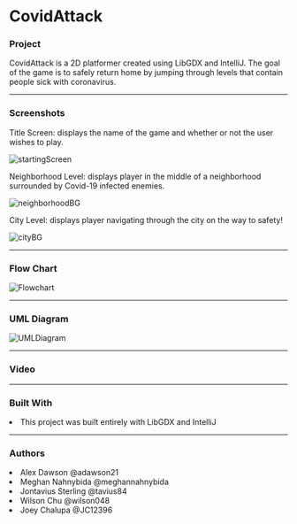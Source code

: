 # CovidAttack
 <h3> Project </h3>
 CovidAttack is a 2D platformer created using LibGDX and IntelliJ. The goal of the game is to safely return home by jumping through levels that contain people sick with coronavirus.
 <hr size = "1">
 <h3> Screenshots </h3>
 Title Screen: displays the name of the game and whether or not the user wishes to play.
 
 ![startingScreen](https://user-images.githubusercontent.com/49411343/81354625-b637f680-9091-11ea-87e2-e113309ded5a.PNG)

Neighborhood Level: displays player in the middle of a neighborhood surrounded by Covid-19 infected enemies.

![neighborhoodBG](https://user-images.githubusercontent.com/49411343/81419678-428afd80-9114-11ea-8ace-63f827562669.PNG)

City Level: displays player navigating through the city on the way to safety!

![cityBG](https://user-images.githubusercontent.com/49411343/81419458-de683980-9113-11ea-8efa-779c126c9528.PNG)


<hr size = "1">
 
 <h3> Flow Chart </h3>
 
  ![Flowchart](https://user-images.githubusercontent.com/49411343/81308761-cd51f680-9047-11ea-8b60-a87081e1da15.PNG)
  
 <hr size = "1">
  
 <h3> UML Diagram </h3>

 ![UMLDiagram](https://user-images.githubusercontent.com/49411343/81354328-ea5ee780-9090-11ea-9f2e-4a10450d5211.PNG)
  
 <hr size = "1">
 
 
 <h3> Video </h3>
   
  <hr size = "1">
  
 
 <h3> Built With </h3>
  <li>This project was built entirely with LibGDX and IntelliJ </li>
  
   
  <hr size = "1">
  
  <h3> Authors </h3>
       <li>Alex Dawson @adawson21 </li>
       <li>Meghan Nahnybida @meghannahnybida </li>
       <li>Jontavius Sterling @tavius84 </li>
       <li>Wilson Chu @wilson048 </li>
       <li>Joey Chalupa @JC12396 </li>
       
